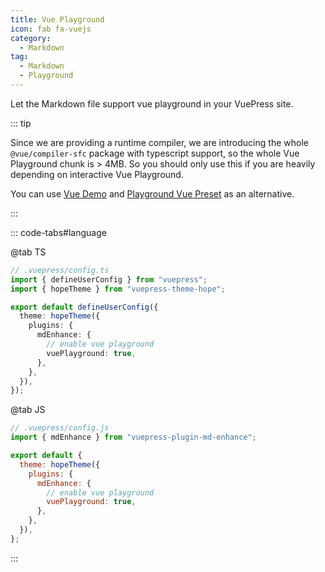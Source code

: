 ```yaml
---
title: Vue Playground
icon: fab fa-vuejs
category:
  - Markdown
tag:
  - Markdown
  - Playground
---
```


Let the Markdown file support vue playground in your VuePress site.

<!-- more -->

::: tip

Since we are providing a runtime compiler, we are introducing the whole `@vue/compiler-sfc` package with typescript support, so the whole Vue Playground chunk is > 4MB. So you should only use this if you are heavily depending on interactive Vue Playground.

You can use [Vue Demo](./demo.md#vue) and [Playground Vue Preset](./playground.md) as an alternative.

:::

<!-- @include: @md-enhance/guide/code/vue-playground.md#settings -->

::: code-tabs#language

@tab TS

```ts {10}
// .vuepress/config.ts
import { defineUserConfig } from "vuepress";
import { hopeTheme } from "vuepress-theme-hope";

export default defineUserConfig({
  theme: hopeTheme({
    plugins: {
      mdEnhance: {
        // enable vue playground
        vuePlayground: true,
      },
    },
  }),
});
```

@tab JS

```js {10}
// .vuepress/config.js
import { mdEnhance } from "vuepress-plugin-md-enhance";

export default {
  theme: hopeTheme({
    plugins: {
      mdEnhance: {
        // enable vue playground
        vuePlayground: true,
      },
    },
  }),
};
```

:::

<!-- @include: @md-enhance/guide/code/vue-playground.md#after -->
